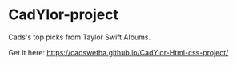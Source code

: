 # CadYlor-project
Cads's top picks from Taylor Swift Albums.


Get it here:
https://cadswetha.github.io/CadYlor-Html-css-project/
